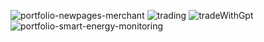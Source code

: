 ![portfolio-newpages-merchant](https://github.com/user-attachments/assets/0425ae6b-4d92-40fd-a775-f19f5859ae0e)
![trading](https://github.com/user-attachments/assets/b8cea9a4-06a2-487f-8179-5d4dfed0a3a8)
![tradeWithGpt](https://github.com/user-attachments/assets/cb79f884-c7b7-43cf-8436-f15acde72de3)
![portfolio-smart-energy-monitoring](https://github.com/user-attachments/assets/041b943b-c792-40c8-ac45-b86e76b9977f)
